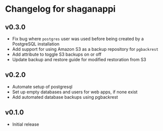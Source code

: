 # Changelog for shaganappi

## v0.3.0

* Fix bug where `postgres` user was used before being created by a PostgreSQL installation
* Add support for using Amazon S3 as a backup repository for `pgbackrest`
* Add attribute to toggle S3 backups on or off
* Update backup and restore guide for modified restoration from S3

## v0.2.0

* Automate setup of postgresql
* Set up empty databases and users for web apps, if none exist
* Add automated database backups using pgbackrest

## v0.1.0

* Initial release